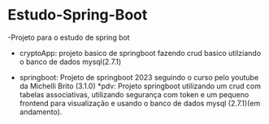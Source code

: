 # Estudo-Spring-Boot
-Projeto para o estudo de spring bot

* cryptoApp: projeto basico de springboot fazendo crud basico utilziando o banco de dados mysql(2.7.1)
- springboot: Projeto de springboot 2023 seguindo o curso pelo youtube da Michelli Brito (3.1.0)
*pdv: Projeto springboot utilizando um crud com tabelas associativas, utilizando segurança com 
token e um pequeno frontend para visualização e usando o banco de dados mysql (2.7.1)(em andamento).
